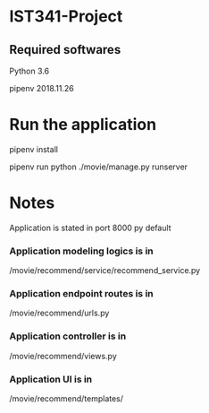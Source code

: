 # IST341-Project

## Required softwares 
Python 3.6

pipenv 2018.11.26

# Run the application
pipenv install

pipenv run python ./movie/manage.py runserver

# Notes 
Application is stated in port 8000 py default

### Application modeling logics is in 

/movie/recommend/service/recommend_service.py

### Application endpoint routes is in 

/movie/recommend/urls.py

### Application controller is in 

/movie/recommend/views.py

### Application UI is in

/movie/recommend/templates/
